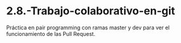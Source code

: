 # 2.8.-Trabajo-colaborativo-en-git
Práctica en pair programming con ramas master y dev para ver el funcionamiento de las Pull Request.

